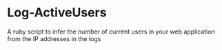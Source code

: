 # Log-ActiveUsers
A ruby script to infer the number of current users in your web application from the IP addresses in the logs
